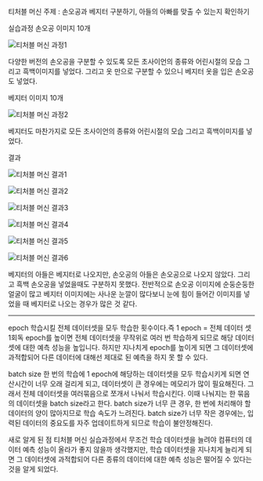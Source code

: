 티처블 머신 주제 : 손오공과 베지터 구분하기, 아들의 아빠를 맞출 수 있는지 확인하기

실습과정
손오공 이미지 10개

![티처블 머신 과정1](https://github.com/sejongsmarcle/2024_Spring_SMARCLE_Snaegi_Study/assets/162894229/6b62b243-5977-4c02-8a50-d539f413bf5d)

다양한 버전의 손오공을 구분할 수 있도록 모든 초사이언의 종류와 어린시절의 모습 그리고 흑백이미지를 넣었다.
그리고 옷 만으로 구분할 수 있으니 베지터 옷을 입은 손오공도 넣었다.

베지터 이미지 10개

![티처블 머신 과정2](https://github.com/sejongsmarcle/2024_Spring_SMARCLE_Snaegi_Study/assets/162894229/cc64faa7-cb6f-4172-8060-503101b5dd93)

베지터도 마찬가지로 모든 초사이언의 종류와 어린시절의 모습 그리고 흑백이미지를 넣었다.

결과

![티처블 머신 결과1](https://github.com/sejongsmarcle/2024_Spring_SMARCLE_Snaegi_Study/assets/162894229/1fd24bb7-8e5f-4c13-b4ef-3cc39d308df8)

![티처블 머신 결과2](https://github.com/sejongsmarcle/2024_Spring_SMARCLE_Snaegi_Study/assets/162894229/62904b02-5080-4acf-9c43-8a2f871df743)

![티처블 머신 결과3](https://github.com/sejongsmarcle/2024_Spring_SMARCLE_Snaegi_Study/assets/162894229/fe6d2815-e0c6-4c66-86ec-bcbb288c9c23)

![티처블 머신 결과4](https://github.com/sejongsmarcle/2024_Spring_SMARCLE_Snaegi_Study/assets/162894229/d3fe3eb9-d6d7-4d82-886c-6aeebd831f1e)

![티처블 머신 결과5](https://github.com/sejongsmarcle/2024_Spring_SMARCLE_Snaegi_Study/assets/162894229/6e2d8ced-960e-4974-b772-5f2c47978db2)

![티처블 머신 결과6](https://github.com/sejongsmarcle/2024_Spring_SMARCLE_Snaegi_Study/assets/162894229/36eaa46a-188c-4df8-8ca3-f475222682a3)

베지터의 아들은 베지터로 나오지만, 손오공의 아들은 손오공으로 나오지 않았다.
그리고 흑백 손오공을 넣었을때도 구분하지 못했다.
전반적으로 손오공 이미지에 순둥순둥한 얼굴이 많고 베지터 이미지에는 사나운 눈깔이 많다보니
눈에 힘이 들어간 이미지를 넣었을 때 베지터로 나오는 경우가 많은 것 같다.

___________________________________________________________________________________________________________________________________________________________________

epoch
학습시킬 전체 데이터셋을 모두 학습한 횟수이다.즉 1 epoch = 전체 데이터 셋 1회독
epoch를 높이면 전체 데이터셋을 무작위로 여러 번 학습하게 되므로 
해당 데이터셋에 대한 예측 성능을 높입니다.
하지만 지나치게 epoch를 높이게 되면 그 데이터셋에 과적합되어 다른 데이터에 대해선
제대로 된 예측을 하지 못 할 수 있다.   

batch size
한 번의 학습에 1 epoch에 해당하는 데이터셋을 모두 학습시키게 되면
연산시간이 너무 오래 걸리게 되고, 데이터셋이 큰 경우에는 메모리가 많이 필요해진다.
그래서 전체 데이터셋을 여러묶음으로 쪼개서 나눠서 학습시킨다.
이때 나눠지는 한 묶음의 데이터셋을 batch size라고 한다.
batch size가 너무 큰 경우, 한 번에 처리해야 할 데이터의 양이 많아지므로 학습 속도가 느려진다.
batch size가 너무 작은 경우에는, 입력된 데이터의 중요도를 자주 업데이트하게 되므로 학습이 불안정해진다.

새로 알게 된 점
티처블 머신 실습과정에서 무조건 학습 데이터셋을 늘려야 컴퓨터의 데이터 예측 성능이 올라가 
좋지 않을까 생각했지만, 학습 데이터셋을 지나치게 늘리게 되면 그 데이터셋에 과적합되어
다른 종류의 데이터에 대한 예측 성능은 떨어질 수 있다는 것을 알게 되었다.


